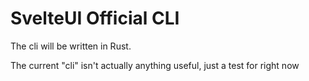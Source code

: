 # SvelteUI Official CLI

The cli will be written in Rust.

The current "cli" isn't actually anything useful, just a test for right now
